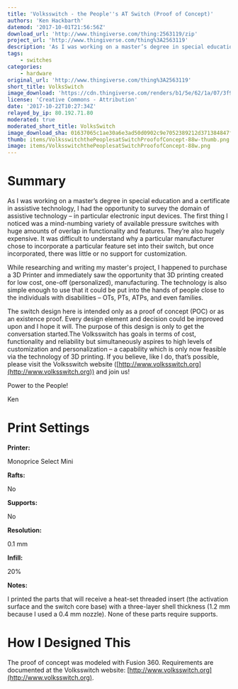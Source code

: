 ```yaml
---
title: 'Volksswitch - the People''s AT Switch (Proof of Concept)'
authors: 'Ken Hackbarth'
datemod: '2017-10-01T21:56:56Z'
download_url: 'http://www.thingiverse.com/thing:2563119/zip'
project_url: 'http://www.thingiverse.com/thing%3A2563119'
description: 'As I was working on a master’s degree in special education and a certificate in assistive technology, I had the opportunity to survey the domain'
tags:
    - switches
categories:
    - hardware
original_url: 'http://www.thingiverse.com/thing%3A2563119'
short_title: VolksSwitch
image_download: 'https://cdn.thingiverse.com/renders/b1/5e/62/1a/07/3f9f9d503e9eac0b1bd7513b1da344e8_preview_featured.JPG'
license: 'Creative Commons - Attribution'
date: '2017-10-22T10:27:34Z'
relayed_by_ip: 80.192.71.80
moderated: true
moderated_short_title: VolksSwitch
image_download_sha: 01637065c1ae30a6e3ad50d0902c9e7052389212d371384847f5d598a4fb7550
thumb: items/VolksswitchthePeoplesatSwitchProofofConcept-88w-thumb.png
image: items/VolksswitchthePeoplesatSwitchProofofConcept-88w.png
---
```

# Summary

As I was working on a master’s degree in special education and a certificate in assistive technology, I had the opportunity to survey the domain of assistive technology – in particular electronic input devices. The first thing I noticed was a mind-numbing variety of available pressure switches with huge amounts of overlap in functionality and features. They’re also hugely expensive. It was difficult to understand why a particular manufacturer chose to incorporate a particular feature set into their switch, but once incorporated, there was little or no support for customization.

While researching and writing my master's project, I happened to purchase a 3D Printer and immediately saw the opportunity that 3D printing created for low cost, one-off (personalized), manufacturing. The technology is also simple enough to use that it could be put into the hands of people close to the individuals with disabilities – OTs, PTs, ATPs, and even families.

The switch design here is intended only as a proof of concept (POC) or as an existence proof. Every design element and decision could be improved upon and I hope it will. The purpose of this design is only to get the conversation started.The Volksswitch has goals in terms of cost, functionality and reliability but simultaneously aspires to high levels of customization and personalization – a capability which is only now feasible via the technology of 3D printing. If you believe, like I do, that’s possible, please visit the Volksswitch website ([http://www.volksswitch.org](http://www.volksswitch.org)) and join us!

Power to the People!

Ken

# Print Settings

**Printer:**

Monoprice Select Mini

**Rafts:**

No

**Supports:**

No

**Resolution:**

0.1 mm

**Infill:**

20%

**Notes:**

I printed the parts that will receive a heat-set threaded insert (the activation surface and the switch core base) with a three-layer shell thickness (1.2 mm because I used a 0.4 mm nozzle). None of these parts require supports.

# How I Designed This

The proof of concept was modeled with Fusion 360\. Requirements are documented at the Volksswitch website: [http://www.volksswitch.org](http://www.volksswitch.org).